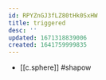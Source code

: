 ```yaml
---
id: RPYZnGJ3fLZ80tHk0SxHW
title: triggered
desc: ''
updated: 1671318839006
created: 1641759999835
---
```




- [[c.sphere]] #shapow
